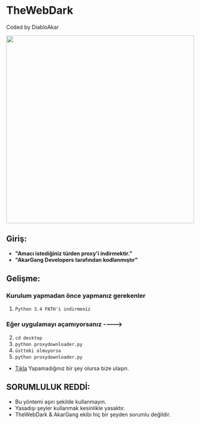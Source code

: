 # TheWebDark
Coded by DiabloAkar

<img src="https://media.discordapp.net/attachments/860280965799870464/872048664145707018/standard_1.gif" width="500" />

## Giriş:

-  **"Amacı istediğiniz türden proxy'i indirmektir."** 
-  **"AkarGang Developers tarafından kodlanmıştır"**

## Gelişme:

### Kurulum yapmadan önce yapmanız gerekenler

1. `Python 3.4 PATH'i indirmeniz`
### Eğer uygulamayı açamıyorsanız ---->
2. `cd desktop`
3. `python proxydownloader.py`
3. `üstteki olmuyorsa`
4. `python proxydownloader.py`

-  [Tıkla](https://discord.gg/akargang) Yapamadığınız bir şey olursa bize ulaşın.


## SORUMLULUK REDDİ:
- Bu yöntemi aşırı şekilde kullanmayın.
- Yasadışı şeyler kullanmak kesinlikle yasaktır.
- TheWebDark & AkarGang ekibi hiç bir şeyden sorumlu değildir.


